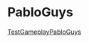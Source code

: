 # PabloGuys
[TestGameplayPabloGuys](https://drive.google.com/file/d/1pnQLWAahxRshGqmu3D9Dp5nObTriHM5R/view?usp=sharing)
 
